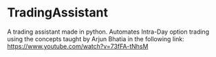 # TradingAssistant
A trading assistant made in python. Automates Intra-Day option trading using the concepts taught by Arjun Bhatia in the following link:
https://www.youtube.com/watch?v=73fFA-tNhsM
